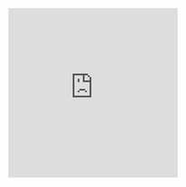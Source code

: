 <p>
    <div style="width:100%; height:350px;border:none;text-align:center">
		<iframe allowtransparency="yes" frameborder="0" width="300" height="300" src="https://raw.githack.com/Tracking-the-trackers/Tracking-the-trackers.github.io/main/PDFs/list.html"/>
	</div>
</p>
